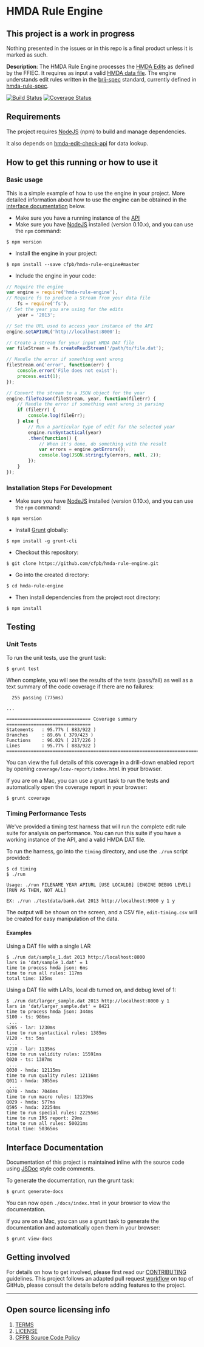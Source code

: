 # HMDA Rule Engine

## This project is a work in progress
Nothing presented in the issues or in this repo is a final product unless it is marked as such.

**Description**:  The HMDA Rule Engine processes the [HMDA Edits](http://www.ffiec.gov/hmda/edits.htm) as defined by the FFIEC. It requires as input a valid [HMDA data file](http://www.ffiec.gov/hmda/fileformats.htm). The engine understands edit rules written in the [brij-spec](https://github.com/linuxbozo/brij-spec) standard, currently defined in [hmda-rule-spec](https://github.com/cfpb/hmda-rule-spec).

[![Build Status](https://travis-ci.org/cfpb/hmda-rule-engine.svg)](https://travis-ci.org/cfpb/hmda-rule-engine)
[![Coverage Status](https://coveralls.io/repos/cfpb/hmda-rule-engine/badge.svg)](https://coveralls.io/r/cfpb/hmda-rule-engine)

## Requirements

The project requires [NodeJS](http://nodejs.org) (npm) to build and manage dependencies.

It also depends on [hmda-edit-check-api](https://github.com/cfpb/hmda-edit-check-api) for data lookup.

## How to get this running or how to use it

### Basic usage

This is a simple example of how to use the engine in your project. More detailed information about how to use the engine can be obtained in the [interface documentation](#interface-documentation) below.

-  Make sure you have a running instance of the [API](https://github.com/cfpb/hmda-edit-check-api)
-  Make sure you have [NodeJS](https://nodejs.org) installed (version 0.10.x), and you can use the `npm` command:

```shell
$ npm version
```

- Install the engine in your project:

```shell
$ npm install --save cfpb/hmda-rule-engine#master
```

- Include the engine in your code:

```javascript
// Require the engine
var engine = require('hmda-rule-engine'),
// Require fs to produce a Stream from your data file
    fs = require('fs'),
// Set the year you are using for the edits
    year = '2013';

// Set the URL used to access your instance of the API
engine.setAPIURL('http://localhost:8000');

// Create a stream for your input HMDA DAT file
var fileStream = fs.createReadStream('/path/to/file.dat');

// Handle the error if something went wrong
fileStream.on('error', function(err) {
    console.error('File does not exist');
    process.exit(1);
});

// Convert the stream to a JSON object for the year
engine.fileToJson(fileStream, year, function(fileErr) {
    // Handle the error if something went wrong in parsing
    if (fileErr) {
        console.log(fileErr);
    } else {
        // Run a particular type of edit for the selected year
        engine.runSyntactical(year)
        .then(function() {
            // When it's done, do something with the result
            var errors = engine.getErrors();
            console.log(JSON.stringify(errors, null, 2));
        });
    }
});
```

### Installation Steps For Development

- Make sure you have [NodeJS](https://nodejs.org) installed (version 0.10.x), and you can use the `npm` command:
```shell
$ npm version
```
- Install [Grunt](http://gruntjs.com) globally:
```shell
$ npm install -g grunt-cli
```
- Checkout this repository:
```shell
$ git clone https://github.com/cfpb/hmda-rule-engine.git
```
- Go into the created directory:
```shell
$ cd hmda-rule-engine
```
- Then install dependencies from the project root directory:
```shell
$ npm install
```

## Testing

### Unit Tests

To run the unit tests, use the grunt task:
```shell
$ grunt test
```

When complete, you will see the results of the tests (pass/fail) as well as a text summary of the code coverage if there are no failures:
```
  255 passing (775ms)

...

=============================== Coverage summary ===============================
Statements   : 95.77% ( 883/922 )
Branches     : 89.6% ( 379/423 )
Functions    : 96.02% ( 217/226 )
Lines        : 95.77% ( 883/922 )
================================================================================
```

You can view the full details of this coverage in a drill-down enabled report by opening `coverage/lcov-report/index.html` in your browser.

If you are on a Mac, you can use a grunt task to run the tests and automatically open the coverage report in your browser:
```shell
$ grunt coverage
```

### Timing Performance Tests

We've provided a timing test harness that will run the complete edit rule suite for analysis on performance. You can run this suite if you have a working instance of the API, and a valid HMDA DAT file.

To run the harness, go into the `timing` directory, and use the `./run` script provided:
```shell
$ cd timing
$ ./run

Usage: ./run FILENAME YEAR APIURL [USE LOCALDB] [ENGINE DEBUG LEVEL] [RUN AS THEN, NOT ALL]

EX: ./run ./testdata/bank.dat 2013 http://localhost:9000 y 1 y
```

The output will be shown on the screen, and a CSV file, `edit-timing.csv` will be created for easy manipulation of the data.

#### Examples

Using a DAT file with a single LAR
```shell
$ ./run dat/sample_1.dat 2013 http://localhost:8000
lars in 'dat/sample_1.dat' = 1
time to process hmda json: 6ms
time to run all rules: 117ms
total time: 125ms
```

Using a DAT file with LARs, local db turned on, and debug level of 1:
```shell
$ ./run dat/larger_sample.dat 2013 http://localhost:8000 y 1
lars in 'dat/larger_sample.dat' = 8421
time to process hmda json: 344ms
S100 - ts: 986ms
 ...
S205 - lar: 1230ms
time to run syntactical rules: 1385ms
V120 - ts: 5ms
 ...
V210 - lar: 1135ms
time to run validity rules: 15591ms
Q020 - ts: 1387ms
 ...
Q030 - hmda: 12115ms
time to run quality rules: 12116ms
Q011 - hmda: 3855ms
 ...
Q070 - hmda: 7040ms
time to run macro rules: 12139ms
Q029 - hmda: 577ms
Q595 - hmda: 22254ms
time to run special rules: 22255ms
time to run IRS report: 29ms
time to run all rules: 50021ms
total time: 50365ms
```

## Interface Documentation

Documentation of this project is maintained inline with the source code using [JSDoc](http://usejsdoc.org/) style code comments.

To generate the documentation, run the grunt task:
```shell
$ grunt generate-docs
```

You can now open `./docs/index.html` in your browser to view the documentation.

If you are on a Mac, you can use a grunt task to generate the documentation and automatically open them in your browser:
```shell
$ grunt view-docs
```

## Getting involved

For details on how to get involved, please first read our [CONTRIBUTING](CONTRIBUTING.md) guidelines.
This project follows an adapted pull request [workflow](https://github.com/cfpb/hmda-pilot/wiki/GitHub-workflow) on top of GitHub, please consult the details before adding features to the project.


----

## Open source licensing info
1. [TERMS](TERMS.md)
2. [LICENSE](LICENSE)
3. [CFPB Source Code Policy](https://github.com/cfpb/source-code-policy/)
